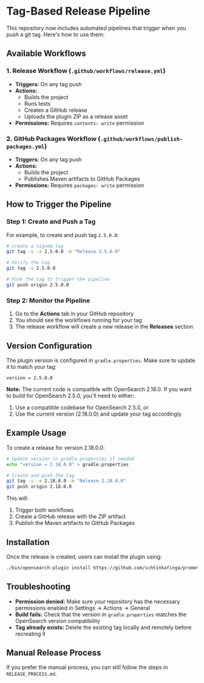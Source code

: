 # Tag-Based Release Pipeline

This repository now includes automated pipelines that trigger when you push a git tag. Here's how to use them:

## Available Workflows

### 1. Release Workflow (`.github/workflows/release.yml`)
- **Triggers:** On any tag push
- **Actions:** 
  - Builds the project
  - Runs tests
  - Creates a GitHub release
  - Uploads the plugin ZIP as a release asset
- **Permissions:** Requires `contents: write` permission

### 2. GitHub Packages Workflow (`.github/workflows/publish-packages.yml`)
- **Triggers:** On any tag push
- **Actions:**
  - Builds the project
  - Publishes Maven artifacts to GitHub Packages
- **Permissions:** Requires `packages: write` permission

## How to Trigger the Pipeline

### Step 1: Create and Push a Tag

For example, to create and push tag `2.5.0.0`:

```bash
# Create a signed tag
git tag -s -a 2.5.0.0 -m "Release 2.5.0.0"

# Verify the tag
git tag -v 2.5.0.0

# Push the tag to trigger the pipeline
git push origin 2.5.0.0
```

### Step 2: Monitor the Pipeline

1. Go to the **Actions** tab in your GitHub repository
2. You should see the workflows running for your tag
3. The release workflow will create a new release in the **Releases** section

## Version Configuration

The plugin version is configured in `gradle.properties`. Make sure to update it to match your tag:

```properties
version = 2.5.0.0
```

**Note:** The current code is compatible with OpenSearch 2.18.0. If you want to build for OpenSearch 2.5.0, you'll need to either:
1. Use a compatible codebase for OpenSearch 2.5.0, or
2. Use the current version (2.18.0.0) and update your tag accordingly

## Example Usage

To create a release for version 2.18.0.0:

```bash
# Update version in gradle.properties if needed
echo "version = 2.18.0.0" > gradle.properties

# Create and push the tag
git tag -s -a 2.18.0.0 -m "Release 2.18.0.0"
git push origin 2.18.0.0
```

This will:
1. Trigger both workflows
2. Create a GitHub release with the ZIP artifact
3. Publish the Maven artifacts to GitHub Packages

## Installation

Once the release is created, users can install the plugin using:

```bash
./bin/opensearch-plugin install https://github.com/schtinkafinga/prometheus-exporter-plugin-for-opensearch/releases/download/2.18.0.0/prometheus-exporter-2.18.0.0.zip
```

## Troubleshooting

- **Permission denied:** Make sure your repository has the necessary permissions enabled in Settings → Actions → General
- **Build fails:** Check that the version in `gradle.properties` matches the OpenSearch version compatibility
- **Tag already exists:** Delete the existing tag locally and remotely before recreating it

## Manual Release Process

If you prefer the manual process, you can still follow the steps in `RELEASE_PROCESS.md`.